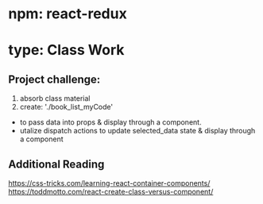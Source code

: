 # npm: react-redux
# type: Class Work

## Project challenge:
1) absorb class material
2) create: './book_list_myCode'
  + to pass data into props & display through a component. 
  + utalize dispatch actions to update selected_data state & display through a component

## Additional Reading

https://css-tricks.com/learning-react-container-components/
https://toddmotto.com/react-create-class-versus-component/

